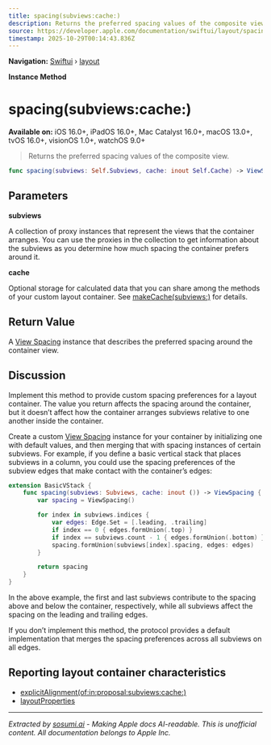 ```yaml
---
title: spacing(subviews:cache:)
description: Returns the preferred spacing values of the composite view.
source: https://developer.apple.com/documentation/swiftui/layout/spacing(subviews:cache:)
timestamp: 2025-10-29T00:14:43.836Z
---
```


**Navigation:** [Swiftui](/documentation/swiftui) › [layout](/documentation/swiftui/layout)

**Instance Method**

# spacing(subviews:cache:)

**Available on:** iOS 16.0+, iPadOS 16.0+, Mac Catalyst 16.0+, macOS 13.0+, tvOS 16.0+, visionOS 1.0+, watchOS 9.0+

> Returns the preferred spacing values of the composite view.

```swift
func spacing(subviews: Self.Subviews, cache: inout Self.Cache) -> ViewSpacing
```

## Parameters

**subviews**

A collection of proxy instances that represent the views that the container arranges. You can use the proxies in the collection to get information about the subviews as you determine how much spacing the container prefers around it.



**cache**

Optional storage for calculated data that you can share among the methods of your custom layout container. See [makeCache(subviews:)](/documentation/swiftui/layout/makecache(subviews:)) for details.



## Return Value

A [View Spacing](/documentation/swiftui/viewspacing) instance that describes the preferred spacing around the container view.

## Discussion

Implement this method to provide custom spacing preferences for a layout container. The value you return affects the spacing around the container, but it doesn’t affect how the container arranges subviews relative to one another inside the container.

Create a custom [View Spacing](/documentation/swiftui/viewspacing) instance for your container by initializing one with default values, and then merging that with spacing instances of certain subviews. For example, if you define a basic vertical stack that places subviews in a column, you could use the spacing preferences of the subview edges that make contact with the container’s edges:

```swift
extension BasicVStack {
    func spacing(subviews: Subviews, cache: inout ()) -> ViewSpacing {
        var spacing = ViewSpacing()

        for index in subviews.indices {
            var edges: Edge.Set = [.leading, .trailing]
            if index == 0 { edges.formUnion(.top) }
            if index == subviews.count - 1 { edges.formUnion(.bottom) }
            spacing.formUnion(subviews[index].spacing, edges: edges)
        }

        return spacing
    }
}
```

In the above example, the first and last subviews contribute to the spacing above and below the container, respectively, while all subviews affect the spacing on the leading and trailing edges.

If you don’t implement this method, the protocol provides a default implementation that merges the spacing preferences across all subviews on all edges.

## Reporting layout container characteristics

- [explicitAlignment(of:in:proposal:subviews:cache:)](/documentation/swiftui/layout/explicitalignment(of:in:proposal:subviews:cache:))
- [layoutProperties](/documentation/swiftui/layout/layoutproperties)

---

*Extracted by [sosumi.ai](https://sosumi.ai) - Making Apple docs AI-readable.*
*This is unofficial content. All documentation belongs to Apple Inc.*
